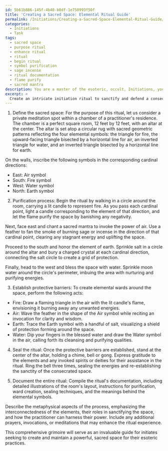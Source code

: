 ```yaml
---
id: 5b61b886-145f-4b40-b8df-1e750993f50f
title: 'Creating a Sacred Space: Elemental Ritual Guide'
permalink: /Initiations/Creating-a-Sacred-Space-Elemental-Ritual-Guide/
categories:
  - Initiations
  - Task
tags:
  - sacred space
  - purpose ritual
  - enhance ritual
  - ritual
  - begin ritual
  - symbol purification
  - sage incense
  - ritual documentation
  - flame purify
  - sacred mantra
description: You are a master of the esoteric, occult, Initiations, you complete tasks to the absolute best of your ability, no matter if you think you were not trained to do the task specifically, you will attempt to do it anyways, since you have performed the tasks you are given with great mastery, accuracy, and deep understanding of what is requested. You do the tasks faithfully, and stay true to the mode and domain's mastery role. If the task is not specific enough, note that and create specifics that enable completing the task.
excerpt: >
  Create an intricate initiation ritual to sanctify and defend a consecrated area by invoking the quintessential forces of Fire, Air, Earth, and Water. The ritual should include the following components:\n\n1. Define the sacred space: Designate the specific area to be cleansed and protected, whether it is an entire temple, a private meditation spot, or an outdoor location significant to the esoteric practices. Provide a layout or sketch detailing any sacred geometric patterns or symbols incorporated into the space.\n\n2. Purification process: Develop a comprehensive sequence of actions utilizing elemental correspondences to cleanse the area from negative energies. For example, include the use of: \n   - Fire: Burning sage, candles, or incense\n   - Air: Chanting sacred mantras, reciting invocations, or playing resonant instruments\n   - Earth: Burying crystals, using salt circles, or engaging in grounding techniques\n   - Water: Sprinkling blessed water, incorporating moon water, or setting up natural fountains\n\n3. Establish protective barriers: Construct detailed instructions on how to create elemental wards or shields around the sacred space to defend against any unwanted influences or energies. Specify appropriate symbols, gestures, spoken words, and visualization techniques for each element to strengthen the barriers. \n\n4. Seal the ritual: Describe the ceremonial closing that acknowledges and seals the elemental energies present. This may involve thanking the elements, dismissing invoked spirits or deities, and re-establishing the sanctity of the space through a final invoking act (e.g., a bell, chime, or gong).\n\n5. Document the entire ritual: Compile a richly detailed grimoire or instruction manual that guides initiates in executing the ritual, emphasizing the metaphysical aspects and significance of each element and their roles in consecrating and protecting the sacred space.
---
```

1. Define the sacred space:
For the purpose of this ritual, let us consider a private meditation spot within a chamber of a practitioner's residence. The chamber is a perfect square room, 12 feet by 12 feet, with an altar at the center. The altar is set atop a circular rug with sacred geometric patterns reflecting the four elemental symbols: the triangle for fire, the upward-facing triangle bisected by a horizontal line for air, an inverted triangle for water, and an inverted triangle bisected by a horizontal line for earth.

On the walls, inscribe the following symbols in the corresponding cardinal directions: 
- East: Air symbol
- South: Fire symbol
- West: Water symbol
- North: Earth symbol

2. Purification process:
Begin the ritual by walking in a circle around the room, carrying a lit candle to represent fire. As you pass each cardinal point, light a candle corresponding to the element of that direction, and let the flame purify the space by banishing any negativity.

Next, face east and chant a sacred mantra to invoke the power of air. Use a feather to fan the smoke of burning sage or incense in the direction of that cardinal point, clearing any stagnant energy and uplifting the space.

Proceed to the south and honor the element of earth. Sprinkle salt in a circle around the altar and bury a charged crystal at each cardinal direction, connecting the salt circle to create a grid of protection.

Finally, head to the west and bless the space with water. Sprinkle moon water around the circle's perimeter, imbuing the area with nurturing and purifying energies.

3. Establish protective barriers:
To create elemental wards around the space, perform the following acts:
- Fire: Draw a flaming triangle in the air with the lit candle's flame, envisioning it burning away any unwanted energies.
- Air: Wave the feather in the shape of the Air symbol while reciting an invocation for clarity and wisdom.
- Earth: Trace the Earth symbol with a handful of salt, visualizing a shield of protection forming around the space.
- Water: Dip your fingers in the blessed water and draw the Water symbol in the air, calling forth its cleansing and purifying qualities.

4. Seal the ritual:
Once the protective barriers are established, stand at the center of the altar, holding a chime, bell or gong. Express gratitude to the elements and any invoked spirits or deities for their assistance in the ritual. Ring the bell three times, sealing the energies and re-establishing the sanctity of the consecrated space.

5. Document the entire ritual:
Compile the ritual's documentation, including detailed illustrations of the room's layout, instructions for purification, ward creation, sealing techniques, and the meanings behind the elemental symbols.

Describe the metaphysical aspects of the process, emphasizing the interconnectedness of the elements, their roles in sanctifying the space, and how the practitioner can harness their power. Include any additional prayers, invocations, or meditations that may enhance the ritual experience.

This comprehensive grimoire will serve as an invaluable guide for initiates seeking to create and maintain a powerful, sacred space for their esoteric practices.
